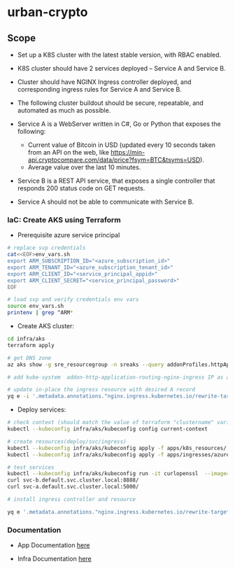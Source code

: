 # urban-crypto

## Scope
* Set up a K8S cluster with the latest stable version, with RBAC enabled.
* K8S cluster should have 2 services deployed – Service A and Service B.
* Cluster should have NGINX Ingress controller deployed, and corresponding ingress rules for Service A and Service B.
* The following cluster buildout should be secure, repeatable, and automated as much as possible.

* Service A is a WebServer written in C#, Go or Python that exposes the following:
  * Current value of Bitcoin in USD (updated every 10 seconds taken from an API on the web, like https://min-api.cryptocompare.com/data/price?fsym=BTC&tsyms=USD).
  * Average value over the last 10 minutes.
* Service B is a REST API service, that exposes a single controller that responds 200 status code on GET requests.
* Service A should not be able to communicate with Service B.

### IaC: Create AKS using Terraform

* Prerequisite azure service principal

```bash
# replace svp credentials
cat<<EOF>env_vars.sh
export ARM_SUBSCRIPTION_ID="<azure_subscription_id>"
export ARM_TENANT_ID="<azure_subscription_tenant_id>"
export ARM_CLIENT_ID="<service_principal_appid>"
export ARM_CLIENT_SECRET="<service_principal_password>"
EOF
```

```bash
# load svp and verify credentials env vars
source env_vars.sh
printenv | grep ^ARM*
```

* Create AKS cluster:
```bash
cd infra/aks
terraform apply

# get DNS zone 
az aks show -g sre_resourcegroup -n sreaks --query addonProfiles.httpApplicationRouting.config.HTTPApplicationRoutingZoneName

# add kube-system  addon-http-application-routing-nginx-ingress IP as a A record in the created DNS zone

# update in-place the ingress resource with desired A record
yq e -i '.metadata.annotations."nginx.ingress.kubernetes.io/rewrite-target" = "/"' ingress.yaml | yq e '.spec.rules[].host |= "INSERT_A_RECORD"'
```
* Deploy services:
```bash
# check context (should match the value of terraform "clustername" variable)
kubectl --kubeconfig infra/aks/kubeconfig config current-context

# create resources(deploy/svc/ingress)
kubectl --kubeconfig infra/aks/kubeconfig apply -f apps/k8s_resources/
kubectl --kubeconfig infra/aks/kubeconfig apply -f apps/ingresses/azure_ingress.yaml

# test services
kubectl --kubeconfig infra/aks/kubeconfig run -it curlopenssl  --image=dejanualex/curlopenssl:1.0  -- sh
curl svc-b.default.svc.cluster.local:8888/
curl svc-a.default.svc.cluster.local:5000/

# install ingress controller and resource

yq e '.metadata.annotations."nginx.ingress.kubernetes.io/rewrite-target" = "/"' ingress.yaml | yq e '.spec.rules[].host |= "test.com"'
```

### Documentation

* App Documentation [here](https://github.com/dejanu/urban-telegram/blob/main/apps/readme.md)

* Infra Documentation [here](https://github.com/dejanu/urban-telegram/blob/main/infra/readme.md)




